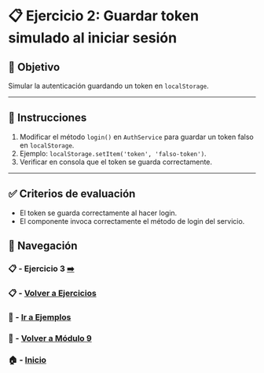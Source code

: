 # 📋 Ejercicio 2: Guardar token simulado al iniciar sesión

## 🎯 Objetivo
Simular la autenticación guardando un token en `localStorage`.

---

## 📝 Instrucciones
1. Modificar el método `login()` en `AuthService` para guardar un token falso en `localStorage`.
2. Ejemplo: `localStorage.setItem('token', 'falso-token')`.
3. Verificar en consola que el token se guarda correctamente.

---

## ✅ Criterios de evaluación
- El token se guarda correctamente al hacer login.
- El componente invoca correctamente el método de login del servicio.


## 🔁 Navegación

### 📋 - Ejercicio 3 [➡️](./Ejercicio_3.md)
### 📋 - [Volver a Ejercicios](../README.md)
### 🧪 - [Ir a Ejemplos](../../Ejemplos/README.md)
### 📘 - [Volver a Módulo 9](../../Modulo_9.md)
### 🏠 - [Inicio](../../../README.md)

